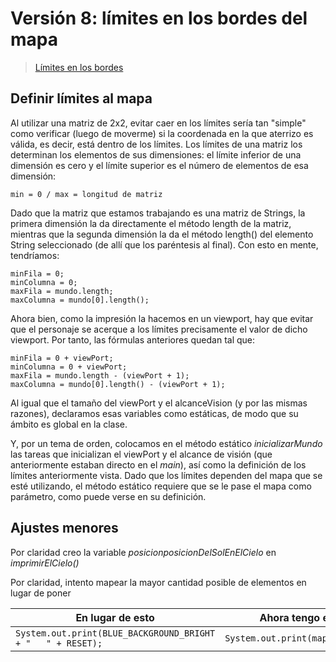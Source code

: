# Versión 8: límites en los bordes del mapa

> [Límites en los bordes](ArrayAsociativo008.java)

## Definir límites al mapa

Al utilizar una matriz de 2x2, evitar caer en los límites sería tan "simple" como verificar (luego de moverme) si la coordenada en la que aterrizo es válida, es decir, está dentro de los límites. Los límites de una matriz los determinan los elementos de sus dimensiones: el límite inferior de una dimensión es cero y el límite superior es el número de elementos de esa dimensión:

    min = 0 / max = longitud de matriz

Dado que la matriz que estamos trabajando es una matriz de Strings, la primera dimensión la da directamente el método length de la matriz, mientras que la segunda dimensión la da el método length() del elemento String seleccionado (de allí que los paréntesis al final). Con esto en mente, tendríamos:

    minFila = 0;
    minColumna = 0;
    maxFila = mundo.length;
    maxColumna = mundo[0].length();

Ahora bien, como la impresión la hacemos en un viewport, hay que evitar que el personaje se acerque a los límites precisamente el valor de dicho viewport. Por tanto, las fórmulas anteriores quedan tal que:

    minFila = 0 + viewPort;
    minColumna = 0 + viewPort;
    maxFila = mundo.length - (viewPort + 1);
    maxColumna = mundo[0].length() - (viewPort + 1);

Al igual que el tamaño del viewPort y el alcanceVision (y por las mismas razones), declaramos esas variables como estáticas, de modo que su ámbito es global en la clase.

Y, por un tema de orden, colocamos en el método estático *inicializarMundo* las tareas que inicializan el viewPort y el alcance de visión (que anteriormente estaban directo en el *main*), así como la definición de los límites anteriormente vista. Dado que los límites dependen del mapa que se esté utilizando, el método estático requiere que se le pase el mapa como parámetro, como puede verse en su definición.

## Ajustes menores

Por claridad creo la variable *posicionposicionDelSolEnElCielo* en *imprimirElCielo()*

Por claridad, intento mapear la mayor cantidad posible de elementos en lugar de poner 

|En lugar de esto|Ahora tengo esto
|-|-
|```System.out.print(BLUE_BACKGROUND_BRIGHT + "   " + RESET);```|```System.out.print(mapear('C'));```